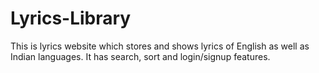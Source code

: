 # Lyrics-Library
This is lyrics website which stores and shows lyrics of English as well as Indian languages. It has search, sort and login/signup features.
